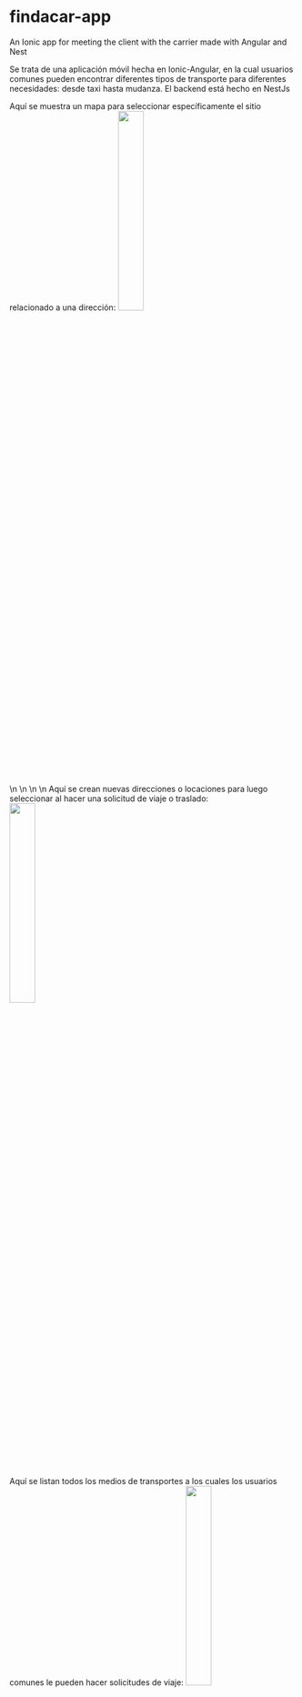# findacar-app
An Ionic app for meeting the client with the carrier made with Angular and Nest

Se trata de una aplicación móvil hecha en Ionic-Angular, en la cual usuarios comunes pueden encontrar diferentes tipos de transporte para diferentes necesidades: desde taxi hasta mudanza. El backend está hecho en NestJs

Aquí se muestra un mapa para seleccionar
específicamente el sitio relacionado a una dirección:
<img src='https://github.com/ydgcdeveloper/findacar-app/assets/63915445/acabe768-b1c3-4c51-9286-ab88cde6be52' width='30%'>

\n
\n
\n
\n
Aquí se crean nuevas direcciones o locaciones
para luego seleccionar al hacer una solicitud 
de viaje o traslado:
<img src='https://github.com/ydgcdeveloper/findacar-app/assets/63915445/cc9692ab-e512-45ec-b6fb-c204b1f4d499' width='30%'>


Aquí se listan todos los medios de transportes 
a los cuales los usuarios comunes le pueden hacer
solicitudes de viaje:
<img src='https://github.com/ydgcdeveloper/findacar-app/assets/63915445/fdf07725-a22e-4376-ac87-92aec3521bce' width='30%'>
